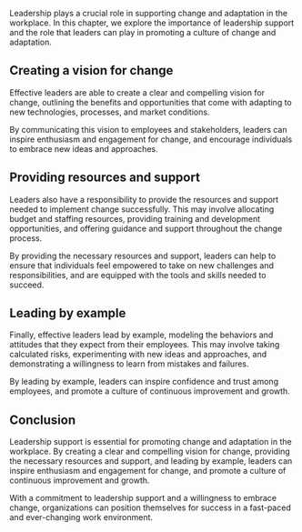 
Leadership plays a crucial role in supporting change and adaptation in the workplace. In this chapter, we explore the importance of leadership support and the role that leaders can play in promoting a culture of change and adaptation.

Creating a vision for change
----------------------------

Effective leaders are able to create a clear and compelling vision for change, outlining the benefits and opportunities that come with adapting to new technologies, processes, and market conditions.

By communicating this vision to employees and stakeholders, leaders can inspire enthusiasm and engagement for change, and encourage individuals to embrace new ideas and approaches.

Providing resources and support
-------------------------------

Leaders also have a responsibility to provide the resources and support needed to implement change successfully. This may involve allocating budget and staffing resources, providing training and development opportunities, and offering guidance and support throughout the change process.

By providing the necessary resources and support, leaders can help to ensure that individuals feel empowered to take on new challenges and responsibilities, and are equipped with the tools and skills needed to succeed.

Leading by example
------------------

Finally, effective leaders lead by example, modeling the behaviors and attitudes that they expect from their employees. This may involve taking calculated risks, experimenting with new ideas and approaches, and demonstrating a willingness to learn from mistakes and failures.

By leading by example, leaders can inspire confidence and trust among employees, and promote a culture of continuous improvement and growth.

Conclusion
----------

Leadership support is essential for promoting change and adaptation in the workplace. By creating a clear and compelling vision for change, providing the necessary resources and support, and leading by example, leaders can inspire enthusiasm and engagement for change, and promote a culture of continuous improvement and growth.

With a commitment to leadership support and a willingness to embrace change, organizations can position themselves for success in a fast-paced and ever-changing work environment.
